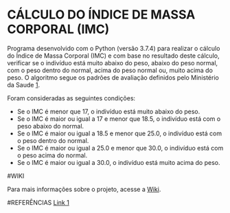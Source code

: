# CÁLCULO DO ÍNDICE DE MASSA CORPORAL (IMC)

Programa desenvolvido com o Python (versão 3.7.4) para realizar o cálculo do Índice de Massa Corporal (IMC) e com base no resultado deste cálculo, verificar se o indivíduo está muito abaixo do peso, abaixo do peso normal, com o peso dentro do normal, acima do peso normal ou, muito acima do peso. O algoritmo segue os padrões de avaliação definidos pelo Ministério da Saude [1](http://www.saude.gov.br/artigos/804-imc/40509-imc-em-adultos).

Foram consideradas as seguintes condições:
- Se o IMC é menor que 17, o indivíduo está muito abaixo do peso.
- Se o IMC é maior ou igual a 17 e menor que 18.5, o indivíduo está com o peso abaixo do normal.
- Se o IMC é maior ou igual a 18.5 e menor que 25.0, o indivíduo está com o peso dentro do normal.
- Se o IMC é maior ou igual a 25.0 e menor que 30.0, o indivíduo está com o peso acima do normal.
- Se o IMC é maior ou igual a 30.0, o indivíduo está muito acima do peso.

#WIKI

Para mais informações sobre o projeto, acesse a [Wiki](https://github.com/neuroengenharia/AtividadeIMC/wiki).

#REFERÊNCIAS
[Link 1](http://www.saude.gov.br/artigos/804-imc/40509-imc-em-adultos)